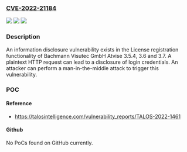 ### [CVE-2022-21184](https://cve.mitre.org/cgi-bin/cvename.cgi?name=CVE-2022-21184)
![](https://img.shields.io/static/v1?label=Product&message=Atvise&color=blue)
![](https://img.shields.io/static/v1?label=Version&message=%3D%203.5.4%20&color=brighgreen)
![](https://img.shields.io/static/v1?label=Vulnerability&message=CWE-319%3A%20Cleartext%20Transmission%20of%20Sensitive%20Information&color=brighgreen)

### Description

An information disclosure vulnerability exists in the License registration functionality of Bachmann Visutec GmbH Atvise 3.5.4, 3.6 and 3.7. A plaintext HTTP request can lead to a disclosure of login credentials. An attacker can perform a man-in-the-middle attack to trigger this vulnerability.

### POC

#### Reference
- https://talosintelligence.com/vulnerability_reports/TALOS-2022-1461

#### Github
No PoCs found on GitHub currently.

